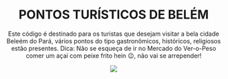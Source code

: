 <h1 align="center">PONTOS TURÍSTICOS DE BELÉM</h1>
<p align="center">Este código é destinado para os turistas que desejam visitar a bela cidade Beleém do Pará, vários pontos do tipo gastronômicos, históricos, religiosos estão presentes. Dica: Não se esqueça de ir no Mercado do Ver-o-Peso comer um açaí com peixe frito hein 😉, não vai se arrepender! </p>


<p align="center">
  <img src="https://www.familysearch.org/pt/wiki/img_auth.php/thumb/6/6b/Belém_-_Pará.jpg/650px-Belém_-_Pará.jpg">
</p>

